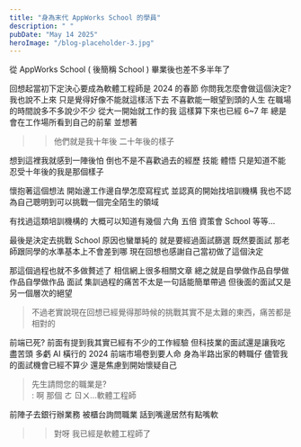 ```yaml
---
title: "身為末代 AppWorks School 的學員"
description: " "
pubDate: "May 14 2025"
heroImage: "/blog-placeholder-3.jpg"
---
```


從 AppWorks School ( 後簡稱 School ) 畢業後也差不多半年了

回想起當初下定決心要成為軟體工程師是 2024 的春節
你問我怎麼會做這個決定?
我也說不上來 只是覺得好像不能就這樣活下去
不喜歡能一眼望到頭的人生
在職場的時間說多不多說少不少 從大一開始就工作的我
這樣算下來也已經 6~7 年
總是會在工作場所看到自己的前輩 並想著

> > 他們就是我十年後 二十年後的樣子

想到這裡我就感到一陣後怕
倒也不是不喜歡過去的經歷 技能 體悟
只是知道不能忍受十年後的我是那個樣子

懷抱著這個想法 開始邊工作邊自學怎麼寫程式
並認真的開始找培訓機構
我也不認為自己聰明到可以挑戰一個完全陌生的領域

有找過這類培訓機構的 大概可以知道有幾個
六角 五倍 資策會 School 等等…

最後是決定去挑戰 School 原因也蠻單純的 就是要經過面試篩選
既然要面試 那老師跟同學的水準基本上不會差到哪
現在回想也感謝自己當初做了這個決定

那這個過程也就不多做贅述了 相信網上很多相關文章
總之就是自學做作品自學做作品自學做作品 面試
集訓過程的痛苦不太是一句話能簡單帶過
但後面的面試又是另一個層次的絕望

> 不過老實說現在回想已經覺得那時候的挑戰其實不是太難的東西，痛苦都是相對的

前端已死?
前面有提到我其實已經有不少的工作經驗 但科技業的面試還是讓我吃盡苦頭
多虧 AI 橫行的 2024 前端市場卷到要人命 身為半路出家的轉職仔
儘管我的面試機會已經不算少 還是焦慮到開始懷疑自己

> 先生請問您的職業是?<br/>
> : 啊 那個 ㄜ ㄖㄨ…軟體工程師

前陣子去銀行辦業務 被櫃台詢問職業
話到嘴邊居然有點嘴軟

> > 對呀 我已經是軟體工程師了
